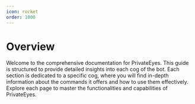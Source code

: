 ```yaml
---
icon: rocket
order: 1000
---
```


# Overview

Welcome to the comprehensive documentation for PrivateEyes. This guide is structured to provide detailed insights into each cog of the bot. Each section is dedicated to a specific cog, where you will find in-depth information about the commands it offers and how to use them effectively. Explore each page to master the functionalities and capabilities of PrivateEyes.